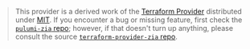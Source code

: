 > This provider is a derived work of the [Terraform Provider](https://github.com/zscaler/terraform-provider-zia)
> distributed under [MIT](https://mit-license.org/). If you encounter a bug or missing feature,
> first check the [`pulumi-zia` repo](https://github.com/zscaler/pulumi-zia/issues); however, if that doesn't turn up anything,
> please consult the source [`terraform-provider-zia` repo](https://github.com/zscaler/terraform-provider-zia/issues).